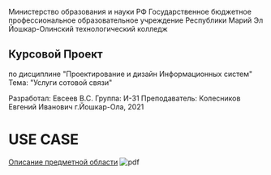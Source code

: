Министерство образования и науки РФ
Государственное бюджетное профессиональное образовательное учреждение Республики Марий Эл
Йошкар-Олинский технологический колледж



## Курсовой Проект

по дисциплине "Проектирование и дизайн Информационных систем" Тема: "Услуги сотовой связи"

Разработал: Евсеев В.С.
Группа: И-31
Преподаватель: Колесников Евгений Иванович
г.Йошкар-Ола, 2021 

# USE CASE
[Описание предметной области](https://github.com/Lairon1/Description-of-the-subject-area-lissen-) 
![pdf](images/pdf%20image.bmp)
  
